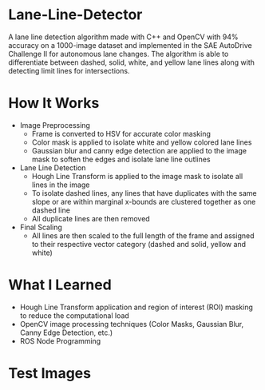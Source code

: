 # Lane-Line-Detector

A lane line detection algorithm made with C++ and OpenCV with 94% accuracy on a 1000-image dataset and implemented in the SAE AutoDrive Challenge II for autonomous lane changes. The algorithm is able to differentiate between dashed, solid, white, and yellow lane lines along with detecting limit lines for intersections.

# How It Works

* Image Preprocessing
  * Frame is converted to HSV for accurate color masking
  * Color mask is applied to isolate white and yellow colored lane lines
  * Gaussian blur and canny edge detection are applied to the image mask to soften the edges and isolate lane line outlines
* Lane Line Detection
  * Hough Line Transform is applied to the image mask to isolate all lines in the image
  * To isolate dashed lines, any lines that have duplicates with the same slope or are within marginal x-bounds are clustered together as one dashed line
  * All duplicate lines are then removed
* Final Scaling
  * All lines are then scaled to the full length of the frame and assigned to their respective vector category (dashed and solid, yellow and white)

# What I Learned

* Hough Line Transform application and region of interest (ROI) masking to reduce the computational load
* OpenCV image processing techniques (Color Masks, Gaussian Blur, Canny Edge Detection, etc.)
* ROS Node Programming

# Test Images

